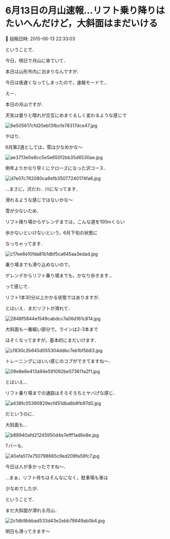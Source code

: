 # 6月13日の月山速報…リフト乗り降りはたいへんだけど，大斜面はまだいける

📅 投稿日時: 2015-06-13 22:33:03

ということで．


今日，明日で月山に来ていて．


本日は山形市内に泊まりなんですが．





今日は夜遅くなってしまったので，速報モードで…





えー．


本日の月山ですが．


天気は曇りと晴れが交互にめまぐるしく変わるような感じで




![6e505617cfd20eb13fbcfe78317dce47.jpg](images/6e505617cfd20eb13fbcfe78317dce47.jpg)







やはり．


6月第2週としては，雪は少なめかな～




![ae3713e0e8cc5e5e650f2bb35d6530ae.jpg](images/ae3713e0e8cc5e5e650f2bb35d6530ae.jpg)







例年よりかなり早くにクローズになった沢コース．




![d7e07c762080ca6efb35077240174fa6.jpg](images/d7e07c762080ca6efb35077240174fa6.jpg)




…まさに，沢だわ．川になってます．


滑れるような感じではないかな～





雪が少ないため．


リフト降り場からゲレンデまでは，こんな道を100mくらい


歩かないといけないという，6月下旬の状態に


なっちゃってます．




![c17ee6e10fda81b1dbf5ca645aa3edad.jpg](images/c17ee6e10fda81b1dbf5ca645aa3edad.jpg)




乗り場までも滑り込めないので，


ゲレンデからリフト乗り場までも，かなり歩きます…





って感じで．


リフト1本30分以上かかる状態ではありますが．


とはいえ．まだリフトが滑れて．




![2848f5844e1549cabdcc7a06d161c814.jpg](images/2848f5844e1549cabdcc7a06d161c814.jpg)




大斜面も一番細い部分で，ラインは2-3本まで


ほそくなってますが，基本的にまだいけます．




![cf830c2b645d055304ddbc7eb1bf5b83.jpg](images/cf830c2b645d055304ddbc7eb1bf5b83.jpg)




トレーニングにはいい感じのコブができてますね～．




![09e8e6e413a94e591092be573611a2f1.jpg](images/09e8e6e413a94e591092be573611a2f1.jpg)







とはいえ…


リフト乗り場までの通路はそろそろちとヤバげな感じ．




![a438fc05390829ecf451dba6b8fb97d0.jpg](images/a438fc05390829ecf451dba6b8fb97d0.jpg)







だというのに．


大斜面も…




![b88940afd21245950d4e7efff1ad6e8e.jpg](images/b88940afd21245950d4e7efff1ad6e8e.jpg)




Tバーも．




![40efa517e750798665c9ed209fa59fc7.jpg](images/40efa517e750798665c9ed209fa59fc7.jpg)




今日は人が多かったですね～．


…まぁ，リフト待ちはそんなになく，駐車場も車は


少なめでしたが．





ということで．


まだ大斜面が滑れる月山．




![2c1db9bbbad533d43e2ebb78649ab0b4.jpg](images/2c1db9bbbad533d43e2ebb78649ab0b4.jpg)




明日も滑ってきます～
